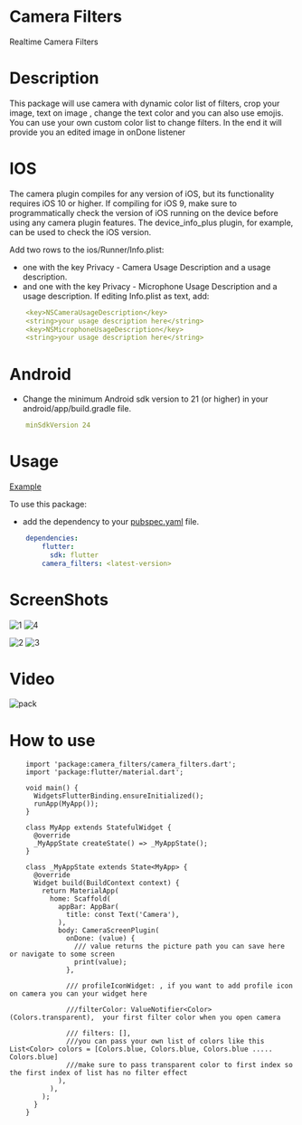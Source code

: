 # Camera Filters

Realtime Camera Filters


# Description

This package will use camera with dynamic color list of filters, crop your image, text on image , change the text color and you can also use emojis. You can use your own custom color list to change filters. In the end it will provide you an edited image in onDone listener


# IOS

The camera plugin compiles for any version of iOS, but its functionality requires iOS 10 or higher. If compiling for iOS 9, make sure to programmatically check the version of iOS running on the device before using any camera plugin features. The device_info_plus plugin, for example, can be used to check the iOS version.

Add two rows to the ios/Runner/Info.plist:

* one with the key Privacy - Camera Usage Description and a usage description.
* and one with the key Privacy - Microphone Usage Description and a usage description.
If editing Info.plist as text, add:
```yaml
    <key>NSCameraUsageDescription</key>
    <string>your usage description here</string>
    <key>NSMicrophoneUsageDescription</key>
    <string>your usage description here</string>
```
# Android
* Change the minimum Android sdk version to 21 (or higher) in your android/app/build.gradle file.
```yaml
    minSdkVersion 24
```
# Usage


[Example](https://github.com/hamzasidd3634/camera_filter/tree/master/lib/example)


To use this package:

* add the dependency to your [pubspec.yaml](https://github.com/hamzasidd3634/camera_filter/blob/master/example/pubspec.yaml) file.

```yaml
    dependencies:
        flutter:
          sdk: flutter
        camera_filters: <latest-version>
```

# ScreenShots

![1](https://user-images.githubusercontent.com/64409533/165637956-d82b2ff0-a570-49be-b48d-25e141b8bb37.png)
![4](https://user-images.githubusercontent.com/64409533/165637976-fb2df8c4-614b-4330-a136-1dc7043d87c0.png)


![2](https://user-images.githubusercontent.com/64409533/165637109-4a1bdf46-8e09-4dcd-88d5-989f48c4f650.png)
![3](https://user-images.githubusercontent.com/64409533/165637989-03d84eb5-2bd8-42c8-8525-9e7553d6d974.png)


# Video

![pack](https://user-images.githubusercontent.com/64409533/165578953-cdfa1c9d-fe11-4454-a334-6cef3d85b078.gif)


# How to use


        import 'package:camera_filters/camera_filters.dart';
        import 'package:flutter/material.dart';
        
        void main() {
          WidgetsFlutterBinding.ensureInitialized();
          runApp(MyApp());
        }
        
        class MyApp extends StatefulWidget {
          @override
          _MyAppState createState() => _MyAppState();
        }
        
        class _MyAppState extends State<MyApp> {
          @override
          Widget build(BuildContext context) {
            return MaterialApp(
              home: Scaffold(
                appBar: AppBar(
                  title: const Text('Camera'),
                ),
                body: CameraScreenPlugin(
                  onDone: (value) {
                    /// value returns the picture path you can save here or navigate to some screen
                    print(value);
                  },
        
                  /// profileIconWidget: , if you want to add profile icon on camera you can your widget here
        
                  ///filterColor: ValueNotifier<Color>(Colors.transparent),  your first filter color when you open camera
        
                  /// filters: [],
                  ///you can pass your own list of colors like this List<Color> colors = [Colors.blue, Colors.blue, Colors.blue ..... Colors.blue]
                  ///make sure to pass transparent color to first index so the first index of list has no filter effect
                ),
              ),
            );
          }
        }


